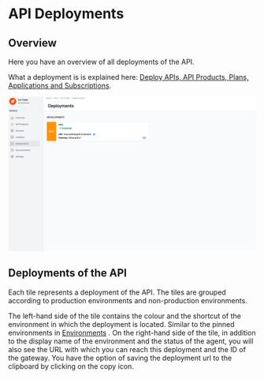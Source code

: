 # API Deployments

<head>
  <meta name="guidename" content="API Management"/>
  <meta name="context" content="GUID-b7850a01-7bcc-4799-a505-183b12cd8473"/>
</head>

## Overview

Here you have an overview of all deployments of the API. 

What a deployment is is explained here: [Deploy APIs, API Products, Plans, Applications and Subscriptions](../Topics/cp-Deploy_APIs_APIproducts_plans_applications_and_subscriptions.md).

![Administration Portal - APIs - Deployments](../Images/img-cp-admin_portal_APIs_deployment.png)

## Deployments of the API

Each tile represents a deployment of the API. The tiles are grouped according to production environments and non-production environments.

The left-hand side of the tile contains the colour and the shortcut of the environment in which the deployment is located. Similar to the pinned environments in [Environments](../Topics/cp-Environments.md) . On the right-hand side of the tile, in addition to the display name of the environment and the status of the agent, you will also see the URL with which you can reach this deployment and the ID of the gateway.
You have the option of saving the deployment url to the clipboard by clicking on the copy icon.